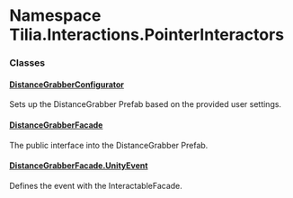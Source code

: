# Namespace Tilia.Interactions.PointerInteractors

### Classes

#### [DistanceGrabberConfigurator]

Sets up the DistanceGrabber Prefab based on the provided user settings.

#### [DistanceGrabberFacade]

The public interface into the DistanceGrabber Prefab.

#### [DistanceGrabberFacade.UnityEvent]

Defines the event with the InteractableFacade.

[DistanceGrabberConfigurator]: DistanceGrabberConfigurator.md
[DistanceGrabberFacade]: DistanceGrabberFacade.md
[DistanceGrabberFacade.UnityEvent]: DistanceGrabberFacade.UnityEvent.md
